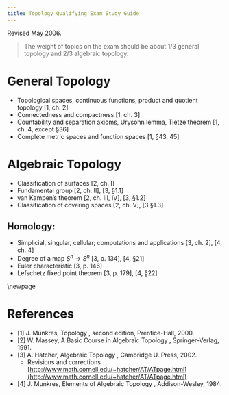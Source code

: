 ```yaml
---
title: Topology Qualifying Exam Study Guide
---
```


Revised May 2006.

> The weight of topics on the exam should be about 1/3 general topology and 2/3 algebraic
> topology.


# General Topology

- Topological spaces, continuous functions, product and quotient topology [1, ch. 2]
- Connectedness and compactness [1, ch. 3]
- Countability and separation axioms, Urysohn lemma, Tietze theorem [1, ch. 4, except §36]
- Complete metric spaces and function spaces [1, §43, 45]

# Algebraic Topology


- Classification of surfaces [2, ch. I]
- Fundamental group [2, ch. II], [3, §1.1]
- van Kampen’s theorem [2, ch. III, IV], [3, §1.2]
- Classification of covering spaces [2, ch. V], [3 §1.3]

## Homology:
- Simplicial, singular, cellular; computations and applications [3, ch. 2], [4, ch. 4]
- Degree of a map $S^n\to S^n$ [3, p. 134], [4, §21]
- Euler characteristic [3, p. 146]
- Lefschetz fixed point theorem [3, p. 179], [4, §22]

\newpage

# References

- [1] J. Munkres, Topology , second edition, Prentice-Hall, 2000.
- [2] W. Massey, A Basic Course in Algebraic Topology , Springer-Verlag, 1991.
- [3] A. Hatcher, Algebraic Topology , Cambridge U. Press, 2002.
  - Revisions and corrections [http://www.math.cornell.edu/~hatcher/AT/ATpage.html](http://www.math.cornell.edu/~hatcher/AT/ATpage.html)
- [4] J. Munkres, Elements of Algebraic Topology , Addison-Wesley, 1984.


